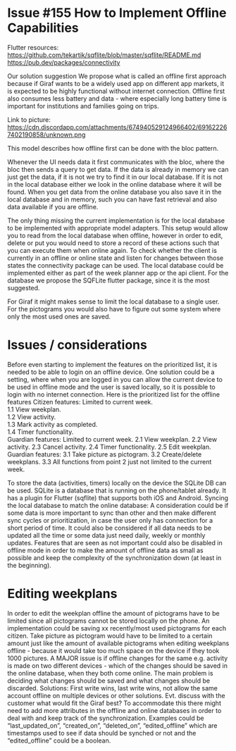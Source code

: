# Issue #155 How to Implement Offline Capabilities

Flutter resources:
https://github.com/tekartik/sqflite/blob/master/sqflite/README.md
https://pub.dev/packages/connectivity

Our solution suggestion
We propose what is called an offline first approach because if Giraf wants to be a widely used app on different app markets, it is expected to be highly functional without internet connection. Offline first also consumes less battery and data - where especially long battery time is important for institutions and families going on trips.

Link to picture: https://cdn.discordapp.com/attachments/674940529124966402/691622267402190858/unknown.png

This model describes how offline first can be done with the bloc pattern. 

Whenever the UI needs data it first communicates with the bloc, where the bloc then sends a query to get data. If the data is already in memory we can just get the data, if it is not we try to find it in our local database. If it is not in the local database either we look in the online database where it will be found. When you get data from the online database you also save it in the local database and in memory, such you can have fast retrieval and also data available if you are offline. 

The only thing missing the current implementation is for the local database to be implemented with appropriate model adapters. This setup would allow you to read from the local database when offline, however in order to edit, delete or put you would need to store a record of these actions such that you can execute them when online again. To check whether the client is currently in an offline or online state and listen for changes between those states the connectivity package can be used. The local database could be implemented either as part of the week planner app or the api client. For the database we propose the SQFLite flutter package, since it is the most suggested. 

For Giraf it might makes sense to limit the local database to a single user. For the pictograms you would also have to figure out some system where only the most used ones are saved.

# Issues / considerations
Before even starting to implement the features on the prioritized list, it is needed to be able to login on an offline device. 
One solution could be a setting, where when you are logged in you can allow the current device to be used in offline mode and the user is saved locally, so it is possible to login with no internet connection. 
Here is the prioritized list for the offline features
Citizen features: Limited to current week.  
 1.1 View weekplan.  
 1.2 View activity.  
 1.3 Mark activity as completed.  
 1.4 Timer functionality.  
Guardian features: Limited to current week.
 2.1 View weekplan.
 2.2 View activity.
 2.3 Cancel activity.
 2.4 Timer functionality.
 2.5 Edit weekplan.
Guardian features:
 3.1 Take picture as pictogram.
 3.2 Create/delete weekplans.
 3.3 All functions from point 2 just not limited to the current week.


To store the data (activities, timers) locally on the device the SQLite DB can be used. SQLite is a database that is running on the phone/tablet already. It has a plugin for Flutter (sqflite) that supports both iOS and Android. 
Syncing the local database to match the online database: 
A consideration could be if some data is more important to sync than other and then make different sync cycles or prioritization, in case the user only has connection for a short period of time. It could also be considered if all data needs to be updated all the time or some data just need daily, weekly or monthly updates. Features that are seen as not important could also be disabled in offline mode in order to make the amount of offline data as small as possible and keep the complexity of the synchronization down (at least in the beginning).

# Editing weekplans
In order to edit the weekplan offline the amount of pictograms have to be limited since all pictograms cannot be stored locally on the phone. An implementation could be saving xx recently/most used pictograms for each citizen.
Take picture as pictogram would have to be limited to a certain amount just like the amount of available pictograms when editing weekplans offline - because it would take too much space on the device if they took 1000 pictures.
A MAJOR issue is if offline changes for the same e.g. activity is made on two different devices - which of the changes should be saved in the online database, when they both come online.
The main problem is deciding what changes should be saved and what changes should be discarded.
Solutions: First write wins, last write wins, not allow the same account offline on multiple devices or other solutions. Evt. discuss with the customer what would fit the Giraf best? 
To accommodate this there might need to add more attributes in the offline and online databases in order to deal with and keep track of the synchronization. Examples could be “last_updated_on”, “created_on”, “deleted_on”, “edited_offline” which are timestamps used to see if data should be synched or not and the “edited_offline” could be a boolean. 
